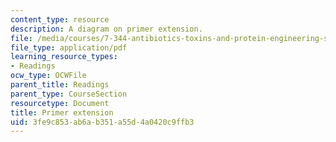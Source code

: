 ```yaml
---
content_type: resource
description: A diagram on primer extension.
file: /media/courses/7-344-antibiotics-toxins-and-protein-engineering-spring-2007/3fe9c853ab6ab351a55d4a0420c9ffb3_primer_extension.pdf
file_type: application/pdf
learning_resource_types:
- Readings
ocw_type: OCWFile
parent_title: Readings
parent_type: CourseSection
resourcetype: Document
title: Primer extension
uid: 3fe9c853-ab6a-b351-a55d-4a0420c9ffb3
---
```

